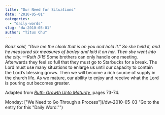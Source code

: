 ```yaml
---
title: "Our Need for Situations"
date: "2010-05-01"
categories: 
  - "daily-words"
slug: "dw-2010-05-01"
author: "Titus Chu"
---
```


_Boaz said, "Give me the cloak that is on you and hold it." So she held it, and he measured six measures of barley and laid it on her. Then she went into the city. —Ruth 3:15_ Some brothers can only handle one meeting. Afterwards they feel so full that they must go to Starbucks for a break. The Lord must use many situations to enlarge us until our capacity to contain the Lord’s blessing grows. Then we will become a rich source of supply in the church life. As we mature, our ability to enjoy and receive what the Lord is pouring out becomes greater.

Adapted from [_Ruth: Growth Unto Maturity_,](/book-ruth/ "Go to the listing for this book.") pages 73-74.

Monday: ["We Need to Go Through a Process"](/dw-2010-05-03 "Go to the entry for this "Daily Word."")
